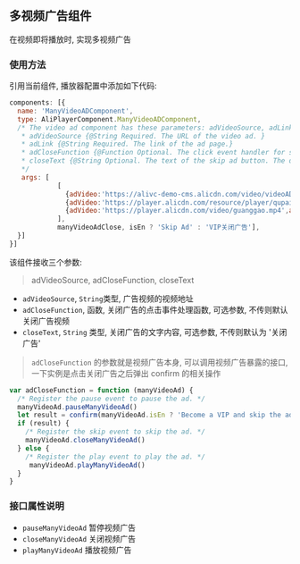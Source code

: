 ## 多视频广告组件

在视频即将播放时, 实现多视频广告

### 使用方法

引用当前组件, 播放器配置中添加如下代码:

```js
components: [{
  name: 'ManyVideoADComponent',
  type: AliPlayerComponent.ManyVideoADComponent,
  /* The video ad component has these parameters: adVideoSource, adLink, adCloseFunction, and closeText
   * adVideoSource {@String Required. The URL of the video ad. }
   * adLink {@String Required. The link of the ad page.}
   * adCloseFunction {@Function Optional. The click event handler for skipping the ad. The default action is skip ad.}
   * closeText {@String Optional. The text of the skip ad button. The default is 'Skip Ad'.}
   */
   args: [
            [
              {adVideo:'https://alivc-demo-cms.alicdn.com/video/videoAD.mp4',adVideoLink:'https://www.aliyun.com/product/live'},
              {adVideo:'https://player.alicdn.com/resource/player/qupai.mp4',adVideoLink:'https://www.aliyun.com/product/live2'},
              {adVideo:'https://player.alicdn.com/video/guanggao.mp4',adVideoLink:'https://www.aliyun.com/product/live3'}
            ],
            manyVideoAdClose, isEn ? 'Skip Ad' : 'VIP关闭广告'],
  }]
}]
```

该组件接收三个参数:

> adVideoSource, adCloseFunction, closeText

- `adVideoSource`, `String`类型, 广告视频的视频地址
- `adCloseFunction`, 函数, 关闭广告的点击事件处理函数, 可选参数, 不传则默认关闭广告视频
- `closeText`, `String` 类型, 关闭广告的文字内容, 可选参数, 不传则默认为 '关闭广告'

> `adCloseFunction` 的参数就是视频广告本身, 可以调用视频广告暴露的接口, 一下实例是点击关闭广告之后弹出 confirm 的相关操作

```js
var adCloseFunction = function (manyVideoAd) {
  /* Register the pause event to pause the ad. */
  manyVideoAd.pauseManyVideoAd()
  let result = confirm(manyVideoAd.isEn ? 'Become a VIP and skip the ad?' : '确定开通会员关闭广告吗？')
  if (result) {
    /* Register the skip event to skip the ad. */
    manyVideoAd.closeManyVideoAd()
  } else {
    /* Register the play event to play the ad. */
     manyVideoAd.playManyVideoAd()
  }
}
```

### 接口属性说明

- `pauseManyVideoAd` 暂停视频广告
- `closeManyVideoAd` 关闭视频广告
- `playManyVideoAd` 播放视频广告
